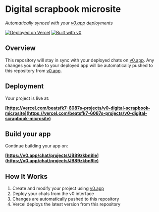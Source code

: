 # Digital scrapbook microsite

*Automatically synced with your [v0.app](https://v0.app) deployments*

[![Deployed on Vercel](https://img.shields.io/badge/Deployed%20on-Vercel-black?style=for-the-badge&logo=vercel)](https://vercel.com/beatsfk7-6087s-projects/v0-digital-scrapbook-microsite)
[![Built with v0](https://img.shields.io/badge/Built%20with-v0.app-black?style=for-the-badge)](https://v0.app/chat/projects/JB89zkbn9le)

## Overview

This repository will stay in sync with your deployed chats on [v0.app](https://v0.app).
Any changes you make to your deployed app will be automatically pushed to this repository from [v0.app](https://v0.app).

## Deployment

Your project is live at:

**[https://vercel.com/beatsfk7-6087s-projects/v0-digital-scrapbook-microsite](https://vercel.com/beatsfk7-6087s-projects/v0-digital-scrapbook-microsite)**

## Build your app

Continue building your app on:

**[https://v0.app/chat/projects/JB89zkbn9le](https://v0.app/chat/projects/JB89zkbn9le)**

## How It Works

1. Create and modify your project using [v0.app](https://v0.app)
2. Deploy your chats from the v0 interface
3. Changes are automatically pushed to this repository
4. Vercel deploys the latest version from this repository